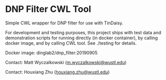 # DNP Filter CWL Tool
Simple CWL wrapper for DNP filter for use with TinDaisy.

For development and testing purposes, this project ships with test data and demonstration scripts for running directly (in docker container), by calling docker image, and by calling CWL tool. See ./testing for details.

Docker image: dinglab2/dnp\_filter:20190905

Contact: Matt Wyczalkowski (m.wyczalkowski@wustl.edu)

Contact: Houxiang Zhu (houxiang.zhu@wustl.edu)
